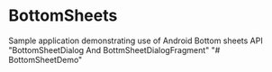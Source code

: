 # BottomSheets

Sample application demonstrating use of Android Bottom sheets API
"BottomSheetDialog And BottmSheetDialogFragment" 
"# BottomSheetDemo" 
